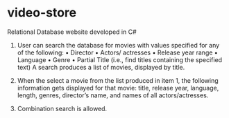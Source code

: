 # video-store
Relational Database website developed in C#

1. User can search the database for movies with values specified for any of the following:
•	Director
•	Actors/ actresses
•	Release year range
•	Language
•	Genre
•	Partial Title (i.e., find titles containing the specified text)
A search produces a list of movies, displayed by title.

2. When the select a movie from the list produced in item 1, the following information gets displayed for that movie: 
title, release year, language, length, genres, director’s name, and names of all actors/actresses.

3. Combination search is allowed.

